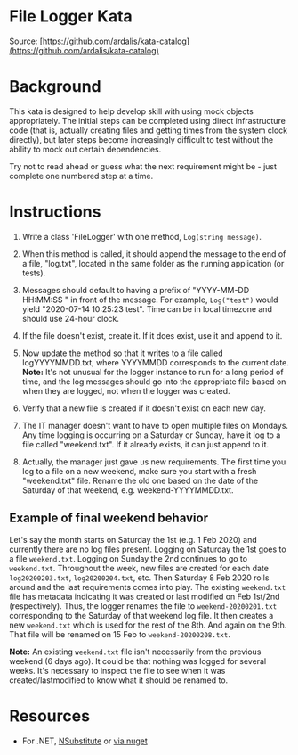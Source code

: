 File Logger Kata
================

Source: [https://github.com/ardalis/kata-catalog](https://github.com/ardalis/kata-catalog)

# Background

This kata is designed to help develop skill with using mock objects appropriately. The initial steps can be completed using direct infrastructure code (that is, actually creating files and getting times from the system clock directly), but later steps become increasingly difficult to test without the ability to mock out certain dependencies.

Try not to read ahead or guess what the next requirement might be - just complete one numbered step at a time.

# Instructions

1. Write a class 'FileLogger' with one method, ``Log(string message)``.

1. When this method is called, it should append the message to the end of a file, "log.txt", located in the same folder as the running application (or tests).

1. Messages should default to having a prefix of "YYYY-MM-DD HH:MM:SS " in front of the message. For example, `Log("test")` would yield "2020-07-14 10:25:23 test". Time can be in local timezone and should use 24-hour clock.

1. If the file doesn't exist, create it. If it does exist, use it and append to it.

1. Now update the method so that it writes to a file called logYYYYMMDD.txt, where YYYYMMDD corresponds to the current date. **Note:** It's not unusual for the logger instance to run for a long period of time, and the log messages should go into the appropriate file based on when they are logged, not when the logger was created.

1. Verify that a new file is created if it doesn't exist on each new day.

1. The IT manager doesn't want to have to open multiple files on Mondays. Any time logging is occurring on a Saturday or Sunday, have it log to a file called "weekend.txt". If it already exists, it can just append to it.

1. Actually, the manager just gave us new requirements. The first time you log to a file on a new weekend, make sure you start with a fresh "weekend.txt" file. Rename the old one based on the date of the Saturday of that weekend, e.g. weekend-YYYYMMDD.txt.

## Example of final weekend behavior

Let's say the month starts on Saturday the 1st (e.g. 1 Feb 2020) and currently there are no log files present. Logging on Saturday the 1st goes to a file `weekend.txt`. Logging on Sunday the 2nd continues to go to `weekend.txt`. Throughout the week, new files are created for each date `log20200203.txt`, `log20200204.txt`, etc. Then Saturday 8 Feb 2020 rolls around and the last requirements comes into play. The existing `weekend.txt` file has metadata indicating it was created or last modified on Feb 1st/2nd (respectively). Thus, the logger renames the file to `weekend-20200201.txt` corresponding to the Saturday of that weekend log file. It then creates a new `weekend.txt` which is used for the rest of the 8th. And again on the 9th. That file will be renamed on 15 Feb to `weekend-20200208.txt`.

**Note:** An existing `weekend.txt` file isn't necessarily from the previous weekend (6 days ago). It could be that nothing was logged for several weeks. It's necessary to inspect the file to see when it was created/lastmodified to know what it should be renamed to.

# Resources

- For .NET, [NSubstitute](https://nsubstitute.github.io/) or [via nuget](https://www.nuget.org/packages/NSubstitute)
